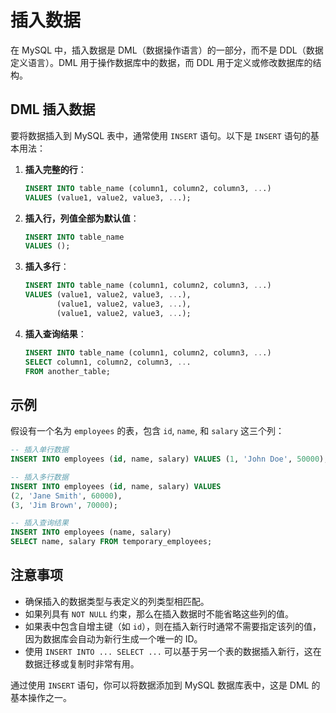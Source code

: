 # 插入数据

在 MySQL 中，插入数据是 DML（数据操作语言）的一部分，而不是 DDL（数据定义语言）。DML 用于操作数据库中的数据，而 DDL 用于定义或修改数据库的结构。

## DML 插入数据

要将数据插入到 MySQL 表中，通常使用 `INSERT` 语句。以下是 `INSERT` 语句的基本用法：

1. **插入完整的行**：

   ```sql
   INSERT INTO table_name (column1, column2, column3, ...)
   VALUES (value1, value2, value3, ...);
   ```

2. **插入行，列值全部为默认值**：

   ```sql
   INSERT INTO table_name
   VALUES ();
   ```

3. **插入多行**：

   ```sql
   INSERT INTO table_name (column1, column2, column3, ...)
   VALUES (value1, value2, value3, ...),
          (value1, value2, value3, ...),
          (value1, value2, value3, ...);
   ```

4. **插入查询结果**：

   ```sql
   INSERT INTO table_name (column1, column2, column3, ...)
   SELECT column1, column2, column3, ...
   FROM another_table;
   ```

## 示例

假设有一个名为 `employees` 的表，包含 `id`, `name`, 和 `salary` 这三个列：

```sql
-- 插入单行数据
INSERT INTO employees (id, name, salary) VALUES (1, 'John Doe', 50000);

-- 插入多行数据
INSERT INTO employees (id, name, salary) VALUES 
(2, 'Jane Smith', 60000),
(3, 'Jim Brown', 70000);

-- 插入查询结果
INSERT INTO employees (name, salary)
SELECT name, salary FROM temporary_employees;
```

## 注意事项

- 确保插入的数据类型与表定义的列类型相匹配。
- 如果列具有 `NOT NULL` 约束，那么在插入数据时不能省略这些列的值。
- 如果表中包含自增主键（如 `id`），则在插入新行时通常不需要指定该列的值，因为数据库会自动为新行生成一个唯一的 ID。
- 使用 `INSERT INTO ... SELECT ...` 可以基于另一个表的数据插入新行，这在数据迁移或复制时非常有用。

通过使用 `INSERT` 语句，你可以将数据添加到 MySQL 数据库表中，这是 DML 的基本操作之一。
